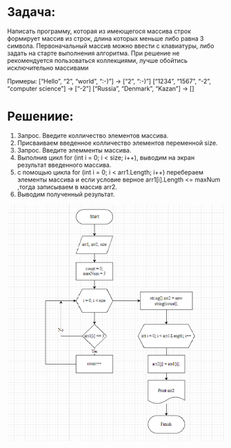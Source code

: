 # Задача:

Написать программу, которая из имеющегося массива строк формирует массив из строк, длина которых меньше либо равна 3 символа. Первоначальный массив можно ввести с клавиатуры, либо задать на старте выполнения алгоритма. При решение не рекомендуется пользоваться коллекциями, лучше обойтись исключительно массивами

Примеры: [“Hello”, “2”, “world”, “:-)”] → [“2”, “:-)”] [“1234”, “1567”, “-2”, “computer science”] → [“-2”] [“Russia”, “Denmark”, “Kazan”] → []

# Решениие:
1. Запрос. Введите колличество элементов массива.
2. Присваиваем введенное колличество элементов переменной size.
3. Запрос. Введите элемменты массива.
4. Выполнив цикл for (int i = 0; i < size; i++), выводим на экран результат введенного массива.
5. с помощью цикла for (int i = 0; i < arr1.Length; i++) перебераем элементы массива и если условие верное arr1[i].Length <= maxNum ,тогда записываем в массив arr2.
6. Выводим полученный результат. 

![](/Task/img/1.png)